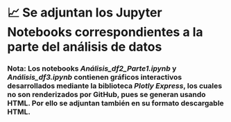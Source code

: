 # 📈 Se adjuntan los Jupyter Notebooks correspondientes a la parte del análisis de datos


### Nota: Los notebooks *Análisis_df2_Parte1.ipynb* y *Análisis_df3.ipynb* contienen gráficos interactivos desarrollados mediante la biblioteca *Plotly Express*, los cuales no son renderizados por GitHub, pues se generan usando HTML. Por ello se adjuntan también en su formato descargable HTML.
